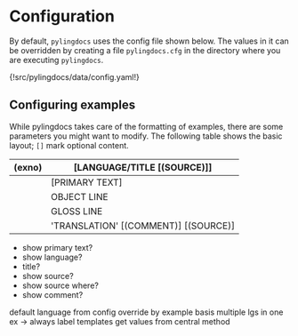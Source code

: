 # Configuration

By default, `pylingdocs` uses the config file shown below. The values in
it can be overridden by creating a file `pylingdocs.cfg` in the
directory where you are executing `pylingdocs`.


{!src/pylingdocs/data/config.yaml!}


## Configuring examples

While pylingdocs takes care of the formatting of examples, there are
some parameters you might want to modify. The following table shows the
basic layout; `[]` mark optional content.


  (exno)    |[LANGUAGE/TITLE   [(SOURCE)]]
  --------- |---------------------------------------
            |[PRIMARY TEXT]
            |OBJECT LINE
            |GLOSS LINE
            |'TRANSLATION'  [(COMMENT)]  [(SOURCE)]

-   show primary text?
-   show language?
-   title?
-   show source?
-   show source where?
-   show comment?

default language from config override by example basis multiple lgs in
one ex -\> always label templates get values from central method
